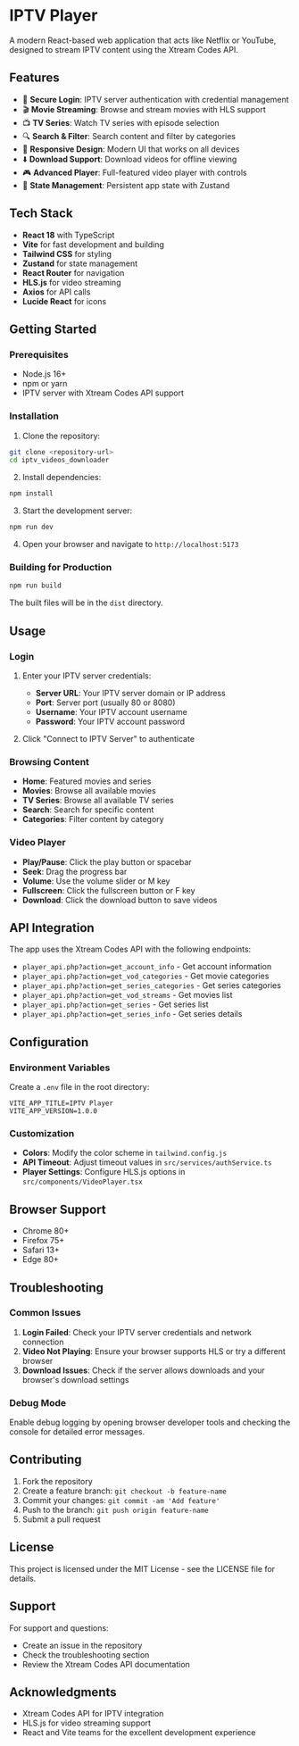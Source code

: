 # IPTV Player

A modern React-based web application that acts like Netflix or YouTube, designed to stream IPTV content using the Xtream Codes API.

## Features

- 🔐 **Secure Login**: IPTV server authentication with credential management
- 🎬 **Movie Streaming**: Browse and stream movies with HLS support
- 📺 **TV Series**: Watch TV series with episode selection
- 🔍 **Search & Filter**: Search content and filter by categories
- 📱 **Responsive Design**: Modern UI that works on all devices
- ⬇️ **Download Support**: Download videos for offline viewing
- 🎮 **Advanced Player**: Full-featured video player with controls
- 💾 **State Management**: Persistent app state with Zustand

## Tech Stack

- **React 18** with TypeScript
- **Vite** for fast development and building
- **Tailwind CSS** for styling
- **Zustand** for state management
- **React Router** for navigation
- **HLS.js** for video streaming
- **Axios** for API calls
- **Lucide React** for icons

## Getting Started

### Prerequisites

- Node.js 16+ 
- npm or yarn
- IPTV server with Xtream Codes API support

### Installation

1. Clone the repository:
```bash
git clone <repository-url>
cd iptv_videos_downloader
```

2. Install dependencies:
```bash
npm install
```

3. Start the development server:
```bash
npm run dev
```

4. Open your browser and navigate to `http://localhost:5173`

### Building for Production

```bash
npm run build
```

The built files will be in the `dist` directory.

## Usage

### Login

1. Enter your IPTV server credentials:
   - **Server URL**: Your IPTV server domain or IP address
   - **Port**: Server port (usually 80 or 8080)
   - **Username**: Your IPTV account username
   - **Password**: Your IPTV account password

2. Click "Connect to IPTV Server" to authenticate

### Browsing Content

- **Home**: Featured movies and series
- **Movies**: Browse all available movies
- **TV Series**: Browse all available TV series
- **Search**: Search for specific content
- **Categories**: Filter content by category

### Video Player

- **Play/Pause**: Click the play button or spacebar
- **Seek**: Drag the progress bar
- **Volume**: Use the volume slider or M key
- **Fullscreen**: Click the fullscreen button or F key
- **Download**: Click the download button to save videos

## API Integration

The app uses the Xtream Codes API with the following endpoints:

- `player_api.php?action=get_account_info` - Get account information
- `player_api.php?action=get_vod_categories` - Get movie categories
- `player_api.php?action=get_series_categories` - Get series categories
- `player_api.php?action=get_vod_streams` - Get movies list
- `player_api.php?action=get_series` - Get series list
- `player_api.php?action=get_series_info` - Get series details

## Configuration

### Environment Variables

Create a `.env` file in the root directory:

```env
VITE_APP_TITLE=IPTV Player
VITE_APP_VERSION=1.0.0
```

### Customization

- **Colors**: Modify the color scheme in `tailwind.config.js`
- **API Timeout**: Adjust timeout values in `src/services/authService.ts`
- **Player Settings**: Configure HLS.js options in `src/components/VideoPlayer.tsx`

## Browser Support

- Chrome 80+
- Firefox 75+
- Safari 13+
- Edge 80+

## Troubleshooting

### Common Issues

1. **Login Failed**: Check your IPTV server credentials and network connection
2. **Video Not Playing**: Ensure your browser supports HLS or try a different browser
3. **Download Issues**: Check if the server allows downloads and your browser's download settings

### Debug Mode

Enable debug logging by opening browser developer tools and checking the console for detailed error messages.

## Contributing

1. Fork the repository
2. Create a feature branch: `git checkout -b feature-name`
3. Commit your changes: `git commit -am 'Add feature'`
4. Push to the branch: `git push origin feature-name`
5. Submit a pull request

## License

This project is licensed under the MIT License - see the LICENSE file for details.

## Support

For support and questions:
- Create an issue in the repository
- Check the troubleshooting section
- Review the Xtream Codes API documentation

## Acknowledgments

- Xtream Codes API for IPTV integration
- HLS.js for video streaming support
- React and Vite teams for the excellent development experience